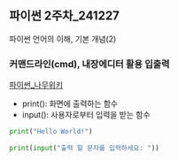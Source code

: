 ## 파이썬 2주차_241227
파이썬 언어의 이해, 기본 개념(2)

### 커맨드라인(cmd), 내장에디터 활용 입출력

[파이썬_나무위키](https://namu.wiki/w/Python)

- print(): 화면에 출력하는 함수
- input(): 사용자로부터 입력을 받는 함수
  
```python
print("Hello World!")
    
print(input("출력 할 문자를 입력하세요: "))
```
